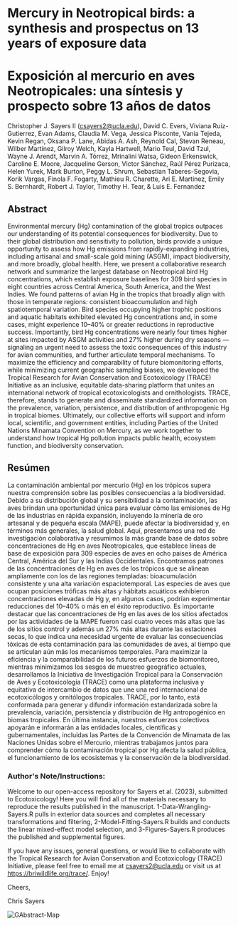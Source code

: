 # Mercury in Neotropical birds: a synthesis and prospectus on 13 years of exposure data
# Exposición al mercurio en aves Neotropicales: una síntesis y prospecto sobre 13 años de datos


Christopher J. Sayers II (csayers2@ucla.edu), David C. Evers, Viviana Ruiz-Gutierrez, Evan Adams, Claudia M. Vega, Jessica Pisconte, Vania Tejeda, Kevin Regan, Oksana P. Lane, Abidas A. Ash, Reynold Cal, Stevan Reneau, Wilber Martínez, Gilroy Welch, Kayla Hartwell, Mario Teul, David Tzul, Wayne J. Arendt, Marvin A. Tórrez, Mrinalini Watsa, Gideon Erkenswick, Caroline E. Moore, Jacqueline Gerson, Victor Sánchez, Raúl Pérez Purizaca, Helen Yurek, Mark Burton, Peggy L. Shrum, Sebastian Taberes-Segovia, Korik Vargas, Finola F. Fogarty, Mathieu R. Charette, Ari E. Martínez, Emily S. Bernhardt, Robert J. Taylor, Timothy H. Tear, & Luis E. Fernandez

## Abstract
Environmental mercury (Hg) contamination of the global tropics outpaces our understanding of its potential consequences for biodiversity. Due to their global distribution and sensitivity to pollution, birds provide a unique opportunity to assess how Hg emissions from rapidly-expanding industries, including artisanal and small-scale gold mining (ASGM), impact biodiversity, and more broadly, global health. Here, we present a collaborative research network and summarize the largest database on Neotropical bird Hg concentrations, which establish exposure baselines for 309 bird species in eight countries across Central America, South America, and the West Indies. We found patterns of avian Hg in the tropics that broadly align with those in temperate regions: consistent bioaccumulation and high spatiotemporal variation. Bird species occupying higher trophic positions and aquatic habitats exhibited elevated Hg concentrations and, in some cases, might experience 10–40% or greater reductions in reproductive success. Importantly, bird Hg concentrations were nearly four times higher at sites impacted by ASGM activities and 27% higher during dry seasons — signaling an urgent need to assess the toxic consequences of this industry for avian communities, and further articulate temporal mechanisms. To maximize the efficiency and comparability of future biomonitoring efforts, while minimizing current geographic sampling biases, we developed the Tropical Research for Avian Conservation and Ecotoxicology (TRACE) Initiative as an inclusive, equitable data-sharing platform that unites an international network of tropical ecotoxicologists and ornithologists. TRACE, therefore, stands to generate and disseminate standardized information on the prevalence, variation, persistence, and distribution of anthropogenic Hg in tropical biomes. Ultimately, our collective efforts will support and inform local, scientific, and government entities, including Parties of the United Nations Minamata Convention on Mercury, as we work together to understand how tropical Hg pollution impacts public health, ecosystem function, and biodiversity conservation.

## Resúmen
La contaminación ambiental por mercurio (Hg) en los trópicos supera nuestra comprensión sobre las posibles consecuencias a la biodiversidad. Debido a su distribución global y su sensibilidad a la contaminación, las aves brindan una oportunidad única para evaluar cómo las emisiones de Hg de las industrias en rápida expansión, incluyendo la minería de oro artesanal y de pequeña escala (MAPE), puede afectar la biodiversidad y, en términos más generales, la salud global. Aquí, presentamos una red de investigación colaborativa y resumimos la màs grande base de datos  sobre concentraciones de Hg en aves Neotropicales, que establece líneas de base de exposición para 309 especies de aves en ocho países de América Central, América del Sur y las Indias Occidentales. Encontramos patrones de las concentraciones de Hg en aves de los trópicos que se alinean ampliamente con los de las regiones templadas: bioacumulación consistente y una alta variación espaciotemporal. Las especies de aves que ocupan posiciones tróficas más altas y hábitats acuáticos exhibieron concentraciones elevadas de Hg y, en algunos casos, podrían experimentar reducciones del 10–40% o más en el éxito reproductivo. Es importante destacar que las concentraciones de Hg en las aves de los sitios afectados por las actividades de la MAPE fueron casi cuatro veces más altas que las de los sitios control y además un 27% más altas durante las estaciones secas, lo que indica una necesidad urgente de evaluar las consecuencias tóxicas de esta contaminación para las comunidades de aves, al tiempo que se articulan aún más los mecanismos temporales. Para maximizar la eficiencia y la comparabilidad de los futuros esfuerzos de biomonitoreo, mientras minimizamos los sesgos de muestreo geográfico actuales, desarrollamos la Iniciativa de Investigación Tropical para la Conservación de Aves y Ecotoxicología (TRACE) como una plataforma inclusiva y equitativa de intercambio de datos que une una red internacional de ecotoxicólogos y ornitólogos tropicales. TRACE, por lo tanto, está conformada para generar y difundir información estandarizada sobre la prevalencia, variación, persistencia y distribución de Hg antropogénico en biomas tropicales. En última instancia, nuestros esfuerzos colectivos apoyarán e informarán a las entidades locales, científicas y gubernamentales, incluidas las Partes de la Convención de Minamata de las Naciones Unidas sobre el Mercurio, mientras trabajamos juntos para comprender cómo la contaminación tropical por Hg afecta la salud pública, el funcionamiento de los ecosistemas y la conservación de la biodiversidad.

### Author's Note/Instructions:

Welcome to our open-access repository for Sayers et al. (2023), submitted to Ecotoxicology! Here you will find all of the materials necessary to reproduce the results published in the manuscript. 1-Data-Wrangling-Sayers.R pulls in exterior data sources and completes all necessary transformations and filtering, 2-Model-Fitting-Sayers.R builds and conducts the linear mixed-effect model selection, and 3-Figures-Sayers.R produces the published and supplemental figures.

If you have any issues, general questions, or would like to collaborate with the Tropical Research for Avian Conservation and Ecotoxicology (TRACE) Initiative, please feel free to email me at csayers2@ucla.edu or visit us at https://briwildlife.org/trace/. Enjoy!

Cheers,

Chris Sayers


![GAbstract-Map](https://user-images.githubusercontent.com/51534958/218174040-d06427f3-bc9a-42c3-b24f-3fd1ea68cc31.jpg)
